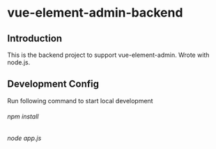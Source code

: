# vue-element-admin-backend

## Introduction

This is the backend project to support vue-element-admin. Wrote with node.js.

## Development Config

Run following command to start local development

###### npm install
###### node app.js